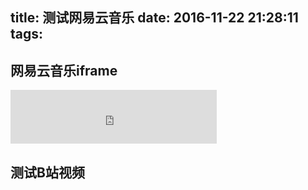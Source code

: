 title: 测试网易云音乐
date: 2016-11-22 21:28:11
tags:
---
## 网易云音乐iframe

<iframe frameborder="no" border="0" marginwidth="0" marginheight="0" width=330 height=86 src="http://music.163.com/outchain/player?type=2&id=441116287&auto=0&height=66"></iframe>

<!-- more -->
## 测试B站视频
